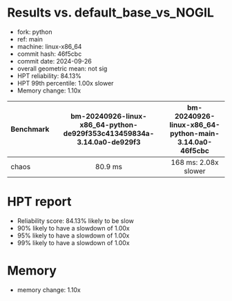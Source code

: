 # Results vs. default_base_vs_NOGIL

- fork: python
- ref: main
- machine: linux-x86_64
- commit hash: 46f5cbc
- commit date: 2024-09-26
- overall geometric mean: not sig
- HPT reliability: 84.13%
- HPT 99th percentile: 1.00x slower
- Memory change: 1.10x

| Benchmark | bm-20240926-linux-x86_64-python-de929f353c413459834a-3.14.0a0-de929f3 | bm-20240926-linux-x86_64-python-main-3.14.0a0-46f5cbc |
|-----------|:---------------------------------------------------------------------:|:-----------------------------------------------------:|
| chaos     | 80.9 ms                                                               | 168 ms: 2.08x slower                                  |

# HPT report

- Reliability score: 84.13% likely to be slow
- 90% likely to have a slowdown of 1.00x
- 95% likely to have a slowdown of 1.00x
- 99% likely to have a slowdown of 1.00x

# Memory
- memory change: 1.10x